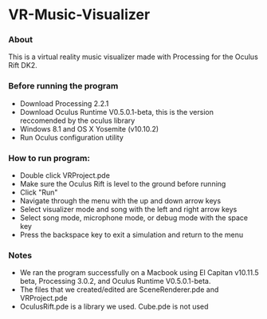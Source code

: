 # VR-Music-Visualizer

### About ###
This is a virtual reality music visualizer made with Processing for the Oculus Rift DK2.

### Before running the program ###
- Download Processing 2.2.1
- Download Oculus Runtime V0.5.0.1-beta, this is the version reccomended by the oculus library
- Windows 8.1 and OS X Yosemite (v10.10.2)
- Run Oculus configuration utility

### How to run program: ###
- Double click VRProject.pde
- Make sure the Oculus Rift is level to the ground before running
- Click "Run"
- Navigate through the menu with the up and down arrow keys
- Select visualizer mode and song with the left and right arrow keys
- Select song mode, microphone mode, or debug mode with the space key
- Press the backspace key to exit a simulation and return to the menu

### Notes ###
- We ran the program successfully on a Macbook using El Capitan v10.11.5 beta, Processing 3.0.2, and Oculus Runtime V0.5.0.1-beta.
- The files that we created/edited are SceneRenderer.pde and VRProject.pde
- OculusRift.pde is a library we used. Cube.pde is not used